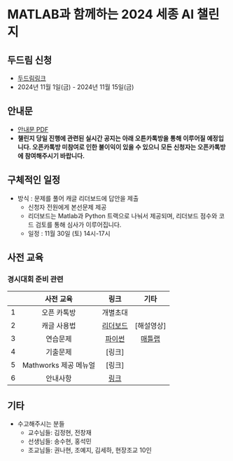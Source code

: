 # MATLAB과 함께하는 2024 세종 AI 챌린지

## 두드림 신청
- [두드림링크](https://do.sejong.ac.kr/ko/program/learn/view/3527)
- 2024년 11월 1일(금) - 2024년 11월 15일(금)

## 안내문
- [안내문 PDF](https://do.sejong.ac.kr/attachment/view/80252/AI%EC%B1%8C%EB%A6%B0%EC%A7%80_%EC%9B%B9%ED%8F%AC%EC%8A%A4%ED%84%B0+%EC%B5%9C%EC%A2%85%28%EA%B8%80%EC%9E%90%ED%82%A4%EC%9B%80%2C%EC%97%AC%EB%B0%B1%EC%A1%B0%EC%A0%95%29.png)
- **챌린지 당일 진행에 관련된 실시간 공지는 아래 오튼카톡방을 통해 이루어질 예정입니다. 오픈카톡방 미참여로 인한 불이익이 있을 수 있으니 모든 신청자는 오픈카톡방에 참여해주시기 바랍니다.**


## 구체적인 일정
- 방식 : 문제를 풀어 캐글 리더보드에 답안을 제출
  - 신청자 전원에게 본선문제 제공
  - 리더보드는 Matlab과 Python 트랙으로 나눠서 제공되며, 리더보드 점수와 코드 검토를 통해 심사가 이루어집니다.
  - 일정 : 11월 30일 (토) 14시-17시


## 사전 교육 
### 경시대회 준비 관련
| | 사전 교육 | 링크 | 기타 | 
|:--:|:--:|:--:|:--:|
| 1 | 오픈 카톡방  |  개별초대  |
| 2 | 캐글 사용법  |  [리더보드](https://www.kaggle.com/competitions/sejong-ai-challenge-sample-submission?rvi=1) | [해설영상]|
| 3 | 연습문제     |  [파이썬](https://www.kaggle.com/competitions/2024sejongaichallenge) | [매틀랩](https://www.kaggle.com/competitions/ad233esadafa) |
| 4 | 기출문제     | [링크]  |
| 5 | Mathworks 제공 메뉴얼 | [링크] | |
| 6| 안내사항 | [링크]() | |

## 기타
- 수고해주시는 분들
  - 교수님들: 김정현, 전창재
  - 선생님들: 송수현, 홍석민
  - 조교님들: 권나현, 조예지, 김세하, 현장조교 10인 
